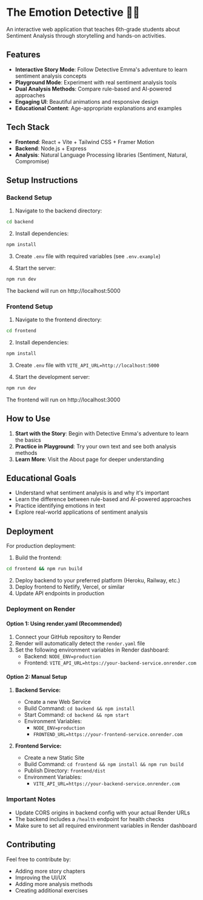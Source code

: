 # The Emotion Detective 🕵️‍♀️

An interactive web application that teaches 6th-grade students about Sentiment Analysis through storytelling and hands-on activities.

## Features

- **Interactive Story Mode**: Follow Detective Emma's adventure to learn sentiment analysis concepts
- **Playground Mode**: Experiment with real sentiment analysis tools
- **Dual Analysis Methods**: Compare rule-based and AI-powered approaches
- **Engaging UI**: Beautiful animations and responsive design
- **Educational Content**: Age-appropriate explanations and examples

## Tech Stack

- **Frontend**: React + Vite + Tailwind CSS + Framer Motion
- **Backend**: Node.js + Express
- **Analysis**: Natural Language Processing libraries (Sentiment, Natural, Compromise)

## Setup Instructions

### Backend Setup

1. Navigate to the backend directory:
```bash
cd backend
```

2. Install dependencies:
```bash
npm install
```

3. Create `.env` file with required variables (see `.env.example`)

4. Start the server:
```bash
npm run dev
```

The backend will run on http://localhost:5000

### Frontend Setup

1. Navigate to the frontend directory:
```bash
cd frontend
```

2. Install dependencies:
```bash
npm install
```

3. Create `.env` file with `VITE_API_URL=http://localhost:5000`

4. Start the development server:
```bash
npm run dev
```

The frontend will run on http://localhost:3000

## How to Use

1. **Start with the Story**: Begin with Detective Emma's adventure to learn the basics
2. **Practice in Playground**: Try your own text and see both analysis methods
3. **Learn More**: Visit the About page for deeper understanding

## Educational Goals

- Understand what sentiment analysis is and why it's important
- Learn the difference between rule-based and AI-powered approaches
- Practice identifying emotions in text
- Explore real-world applications of sentiment analysis

## Deployment

For production deployment:

1. Build the frontend:
```bash
cd frontend && npm run build
```

2. Deploy backend to your preferred platform (Heroku, Railway, etc.)
3. Deploy frontend to Netlify, Vercel, or similar
4. Update API endpoints in production

### Deployment on Render

#### Option 1: Using render.yaml (Recommended)
1. Connect your GitHub repository to Render
2. Render will automatically detect the `render.yaml` file
3. Set the following environment variables in Render dashboard:
   - Backend: `NODE_ENV=production`
   - Frontend: `VITE_API_URL=https://your-backend-service.onrender.com`

#### Option 2: Manual Setup
1. **Backend Service:**
   - Create a new Web Service
   - Build Command: `cd backend && npm install`
   - Start Command: `cd backend && npm start`
   - Environment Variables:
     - `NODE_ENV=production`
     - `FRONTEND_URL=https://your-frontend-service.onrender.com`

2. **Frontend Service:**
   - Create a new Static Site
   - Build Command: `cd frontend && npm install && npm run build`
   - Publish Directory: `frontend/dist`
   - Environment Variables:
     - `VITE_API_URL=https://your-backend-service.onrender.com`

### Important Notes
- Update CORS origins in backend config with your actual Render URLs
- The backend includes a `/health` endpoint for health checks
- Make sure to set all required environment variables in Render dashboard

## Contributing

Feel free to contribute by:
- Adding more story chapters
- Improving the UI/UX
- Adding more analysis methods
- Creating additional exercises


